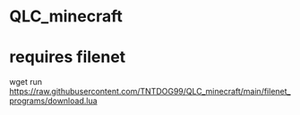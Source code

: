 # QLC_minecraft
# requires filenet

wget run https://raw.githubusercontent.com/TNTDOG99/QLC_minecraft/main/filenet_programs/download.lua
